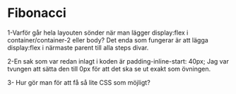 # Fibonacci

1-Varför går hela layouten sönder när man lägger display:flex i container/container-2 eller body? 
    Det enda som fungerar är att lägga display:flex i närmaste parent till alla steps divar. 

2-En sak som var redan inlagt i koden är padding-inline-start: 40px;
    Jag var tvungen att sätta den till 0px för att det ska se ut exakt som övningen. 

3- Hur gör man för att få så lite CSS som möjligt?